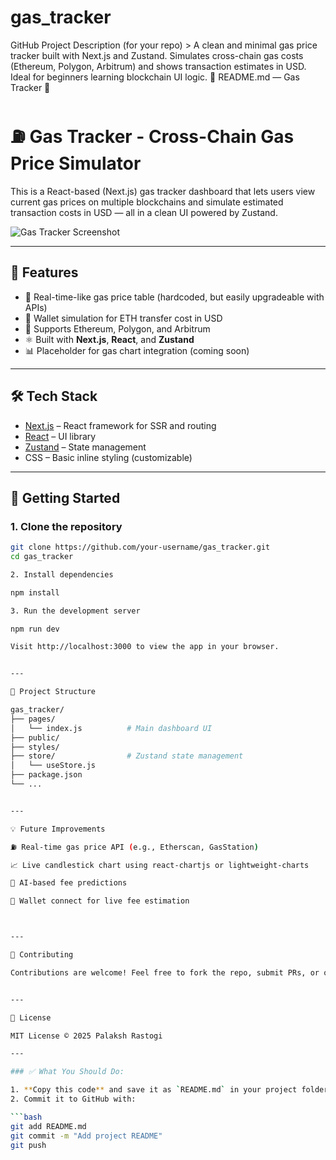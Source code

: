 # gas_tracker
GitHub Project Description (for your repo)  > A clean and minimal gas price tracker built with Next.js and Zustand. Simulates cross-chain gas costs (Ethereum, Polygon, Arbitrum) and shows transaction estimates in USD. Ideal for beginners learning blockchain UI logic.
📘 README.md — Gas Tracker 🚀

# ⛽ Gas Tracker - Cross-Chain Gas Price Simulator

This is a React-based (Next.js) gas tracker dashboard that lets users view current gas prices on multiple blockchains and simulate estimated transaction costs in USD — all in a clean UI powered by Zustand.

![Gas Tracker Screenshot](https://via.placeholder.com/800x400?text=Gas+Tracker+UI+Preview)

---

## 📌 Features

- 🚀 Real-time-like gas price table (hardcoded, but easily upgradeable with APIs)
- 💸 Wallet simulation for ETH transfer cost in USD
- 🔗 Supports Ethereum, Polygon, and Arbitrum
- ⚛ Built with **Next.js**, **React**, and **Zustand**
- 📊 Placeholder for gas chart integration (coming soon)

---

## 🛠 Tech Stack

- [Next.js](https://nextjs.org/) – React framework for SSR and routing
- [React](https://reactjs.org/) – UI library
- [Zustand](https://github.com/pmndrs/zustand) – State management
- CSS – Basic inline styling (customizable)

---

## 🚀 Getting Started

### 1. Clone the repository

```bash
git clone https://github.com/your-username/gas_tracker.git
cd gas_tracker

2. Install dependencies

npm install

3. Run the development server

npm run dev

Visit http://localhost:3000 to view the app in your browser.


---

📂 Project Structure

gas_tracker/
├── pages/
│   └── index.js          # Main dashboard UI
├── public/
├── styles/
├── store/                # Zustand state management
│   └── useStore.js
├── package.json
└── ...


---

💡 Future Improvements

⛽ Real-time gas price API (e.g., Etherscan, GasStation)

📈 Live candlestick chart using react-chartjs or lightweight-charts

🧠 AI-based fee predictions

💼 Wallet connect for live fee estimation



---

🤝 Contributing

Contributions are welcome! Feel free to fork the repo, submit PRs, or open issues.


---

📄 License

MIT License © 2025 Palaksh Rastogi

---

### ✅ What You Should Do:

1. **Copy this code** and save it as `README.md` in your project folder.
2. Commit it to GitHub with:

```bash
git add README.md
git commit -m "Add project README"
git push
